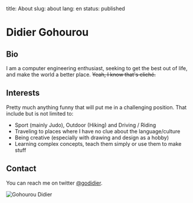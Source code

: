 title: About
slug: about
lang: en
status: published


# Didier Gohourou

## Bio

I am a computer engineering enthusiast, seeking to get the best out of life, and 
make the world a better place. <del>Yeah, I know that's clich&eacute;.</del>


## Interests

Pretty much anything funny that will put me in a challenging position. That include
but is not limited to: 

* Sport (mainly Judo), Outdoor (Hiking) and Driving / Riding
* Traveling to places where I have no clue about the language/culture
* Being creative (especially with drawing and design as a hobby)
* Learning complex concepts, teach them simply or use them to make stuff

## Contact 

You can reach me on twitter [@godidier](https://www.twitter.com/godidier). 

![Gohourou Didier]({static}/images/2019-02/godidier.jpg)

